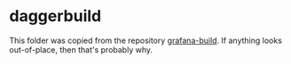 # daggerbuild

This folder was copied from the repository [grafana-build](https://github.com/grafana/grafana-build). If anything looks
out-of-place, then that's probably why.
